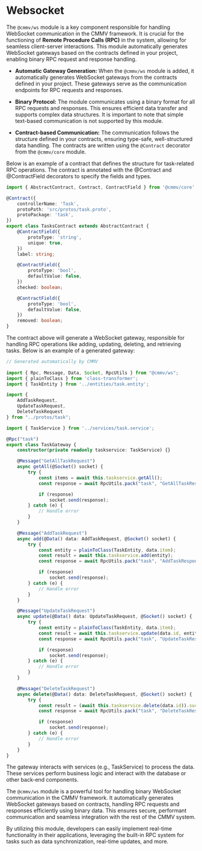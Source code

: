 # Websocket

The ``@cmmv/ws`` module is a key component responsible for handling WebSocket communication in the CMMV framework. It is crucial for the functioning of **Remote Procedure Calls (RPC)** in the system, allowing for seamless client-server interactions. This module automatically generates WebSocket gateways based on the contracts defined in your project, enabling binary RPC request and response handling.

* **Automatic Gateway Generation:** When the ``@cmmv/ws`` module is added, it automatically generates WebSocket gateways from the contracts defined in your project. These gateways serve as the communication endpoints for RPC requests and responses.

* **Binary Protocol:** The module communicates using a binary format for all RPC requests and responses. This ensures efficient data transfer and supports complex data structures. It is important to note that simple text-based communication is not supported by this module.

* **Contract-based Communication:** The communication follows the structure defined in your contracts, ensuring type-safe, well-structured data handling. The contracts are written using the ``@Contract`` decorator from the ``@cmmv/core`` module.

Below is an example of a contract that defines the structure for task-related RPC operations. The contract is annotated with the @Contract and @ContractField decorators to specify the fields and types.


```typescript
import { AbstractContract, Contract, ContractField } from '@cmmv/core';

@Contract({
    controllerName: 'Task',
    protoPath: 'src/protos/task.proto',
    protoPackage: 'task',
})
export class TasksContract extends AbstractContract {
    @ContractField({
        protoType: 'string',
        unique: true,
    })
    label: string;

    @ContractField({
        protoType: 'bool',
        defaultValue: false,
    })
    checked: boolean;

    @ContractField({
        protoType: 'bool',
        defaultValue: false,
    })
    removed: boolean;
}
```

The contract above will generate a WebSocket gateway, responsible for handling RPC operations like adding, updating, deleting, and retrieving tasks. Below is an example of a generated gateway:

```typescript
// Generated automatically by CMMV
    
import { Rpc, Message, Data, Socket, RpcUtils } from "@cmmv/ws";
import { plainToClass } from 'class-transformer';
import { TaskEntity } from '../entities/task.entity';

import { 
    AddTaskRequest, 
    UpdateTaskRequest,   
    DeleteTaskRequest 
} from "../protos/task";

import { TaskService } from '../services/task.service';

@Rpc("task")
export class TaskGateway {
    constructor(private readonly taskservice: TaskService) {}

    @Message("GetAllTaskRequest")
    async getAll(@Socket() socket) {
        try {
            const items = await this.taskservice.getAll();
            const response = await RpcUtils.pack("task", "GetAllTaskResponse", items);

            if (response)
                socket.send(response);
        } catch (e) {
            // Handle error
        }
    }

    @Message("AddTaskRequest")
    async add(@Data() data: AddTaskRequest, @Socket() socket) {
        try {
            const entity = plainToClass(TaskEntity, data.item);
            const result = await this.taskservice.add(entity);
            const response = await RpcUtils.pack("task", "AddTaskResponse", { item: result, id: result.id });

            if (response)
                socket.send(response);
        } catch (e) {
            // Handle error
        }
    }

    @Message("UpdateTaskRequest")
    async update(@Data() data: UpdateTaskRequest, @Socket() socket) {
        try {
            const entity = plainToClass(TaskEntity, data.item);
            const result = await this.taskservice.update(data.id, entity);
            const response = await RpcUtils.pack("task", "UpdateTaskResponse", { item: result, id: result.id });

            if (response)
                socket.send(response);
        } catch (e) {
            // Handle error
        }
    }

    @Message("DeleteTaskRequest")
    async delete(@Data() data: DeleteTaskRequest, @Socket() socket) {
        try {
            const result = (await this.taskservice.delete(data.id)).success;
            const response = await RpcUtils.pack("task", "DeleteTaskResponse", { success: result, id: data.id });

            if (response)
                socket.send(response);
        } catch (e) {
            // Handle error
        }
    }
}
```

The gateway interacts with services (e.g., TaskService) to process the data. These services perform business logic and interact with the database or other back-end components.

The ``@cmmv/ws`` module is a powerful tool for handling binary WebSocket communication in the CMMV framework. It automatically generates WebSocket gateways based on contracts, handling RPC requests and responses efficiently using binary data. This ensures secure, performant communication and seamless integration with the rest of the CMMV system.

By utilizing this module, developers can easily implement real-time functionality in their applications, leveraging the built-in RPC system for tasks such as data synchronization, real-time updates, and more.